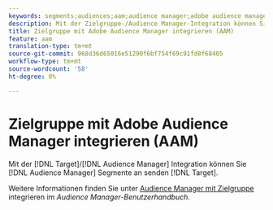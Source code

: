 ```yaml
---
keywords: segments;audiences;aam;audience manager;adobe audience manager;integrate;integration
description: Mit der Zielgruppe-/Audience Manager-Integration können Sie Audience Manager an Adobe Target senden
title: Zielgruppe mit Adobe Audience Manager integrieren (AAM)
feature: aam
translation-type: tm+mt
source-git-commit: 968d36d65016e51290f6bf754f69c91fd8f68405
workflow-type: tm+mt
source-wordcount: '58'
ht-degree: 0%

---
```



# Zielgruppe mit Adobe Audience Manager integrieren (AAM)

Mit der [!DNL Target]/[!DNL Audience Manager] Integration können Sie [!DNL Audience Manager] Segmente an senden [!DNL Target].

Weitere Informationen finden Sie unter [Audience Manager mit Zielgruppe](https://experienceleague.adobe.com/docs/audience-manager/user-guide/implementation-integration-guides/integration-other-solutions/aam-target-integration.html) integrieren im *Audience Manager-Benutzerhandbuch*.
